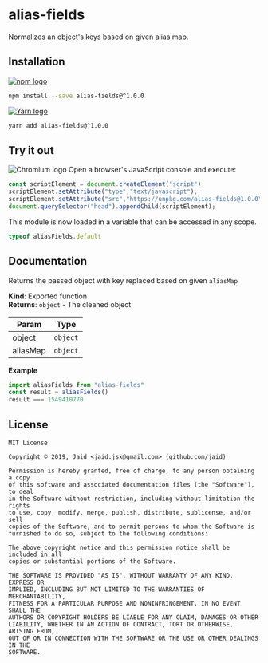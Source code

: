 # alias-fields


Normalizes an object&#x27;s keys based on given alias map.

## Installation
<a href='https://npmjs.com/package/alias-fields'><img alt='npm logo' src='https://github.com/Jaid/action-readme/raw/master/images/base-assets/npm.png'/></a>
```bash
npm install --save alias-fields@^1.0.0
```
<a href='https://yarnpkg.com/package/alias-fields'><img alt='Yarn logo' src='https://github.com/Jaid/action-readme/raw/master/images/base-assets/yarn.png'/></a>
```bash
yarn add alias-fields@^1.0.0
```


## Try it out
<img alt='Chromium logo' src='https://github.com/Jaid/action-readme/raw/master/images/base-assets/browser.png'/>
Open a browser's JavaScript console and execute:

```javascript
const scriptElement = document.createElement("script");
scriptElement.setAttribute("type","text/javascript");
scriptElement.setAttribute("src","https://unpkg.com/alias-fields@1.0.0");
document.querySelector("head").appendChild(scriptElement);
```

This module is now loaded in a variable that can be accessed in any scope.

```javascript
typeof aliasFields.default
```

## Documentation
Returns the passed object with key replaced based on given `aliasMap`

**Kind**: Exported function  
**Returns**: <code>object</code> - The cleaned object  

| Param | Type |
| --- | --- |
| object | <code>object</code> | 
| aliasMap | <code>object</code> | 

**Example**  
```javascript
import aliasFields from "alias-fields"
const result = aliasFields()
result === 1549410770
```


## License
```text
MIT License

Copyright © 2019, Jaid <jaid.jsx@gmail.com> (github.com/jaid)

Permission is hereby granted, free of charge, to any person obtaining a copy
of this software and associated documentation files (the "Software"), to deal
in the Software without restriction, including without limitation the rights
to use, copy, modify, merge, publish, distribute, sublicense, and/or sell
copies of the Software, and to permit persons to whom the Software is
furnished to do so, subject to the following conditions:

The above copyright notice and this permission notice shall be included in all
copies or substantial portions of the Software.

THE SOFTWARE IS PROVIDED "AS IS", WITHOUT WARRANTY OF ANY KIND, EXPRESS OR
IMPLIED, INCLUDING BUT NOT LIMITED TO THE WARRANTIES OF MERCHANTABILITY,
FITNESS FOR A PARTICULAR PURPOSE AND NONINFRINGEMENT. IN NO EVENT SHALL THE
AUTHORS OR COPYRIGHT HOLDERS BE LIABLE FOR ANY CLAIM, DAMAGES OR OTHER
LIABILITY, WHETHER IN AN ACTION OF CONTRACT, TORT OR OTHERWISE, ARISING FROM,
OUT OF OR IN CONNECTION WITH THE SOFTWARE OR THE USE OR OTHER DEALINGS IN THE
SOFTWARE.
```
